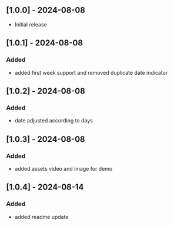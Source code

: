 ## [1.0.0] - 2024-08-08
- Initial release

## [1.0.1] - 2024-08-08
### Added 
- added first week support and removed duplicate date indicator

## [1.0.2] - 2024-08-08
### Added
- date adjusted according to days

## [1.0.3] - 2024-08-08
### Added
- added assets video and image for demo

## [1.0.4] - 2024-08-14
### Added
- added readme update 
